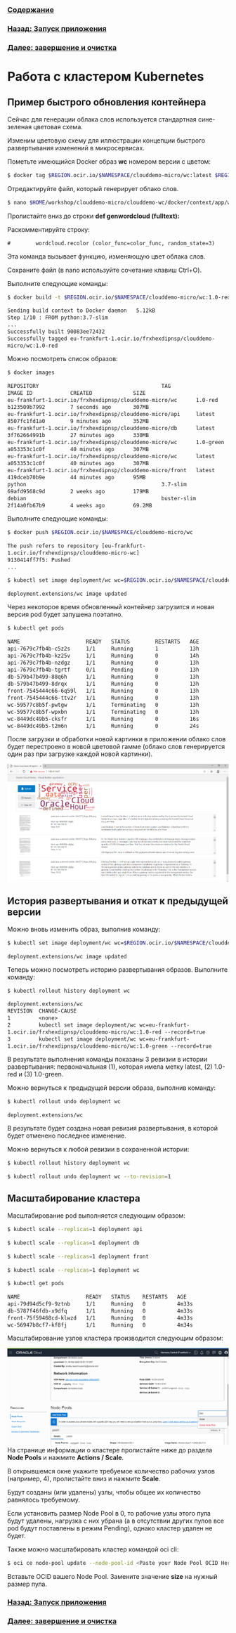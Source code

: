 ### [Содержание](../../README.md)

### [Назад: Запуск приложения](p5.md)
### [Далее: завершение и очистка](p7.md)
# Работа с кластером Kubernetes

## Пример быстрого обновления контейнера

Сейчас для генерации облака слов используется стандартная сине-зеленая цветовая схема.

Изменим цветовую схему для иллюстрации концепции быстрого развертывания изменений в микросервисах.

Пометьте имеющийся Docker образ **wc** номером версии с цветом:

```bash
$ docker tag $REGION.ocir.io/$NAMESPACE/clouddemo-micro/wc:latest $REGION.ocir.io/$NAMESPACE/clouddemo-micro/wc:1.0-green
```

Отредактируйте файл, который генерирует облако слов.

```bash
$ nano $HOME/workshop/clouddemo-micro/clouddemo-wc/docker/context/app/wc.py
```

Пролистайте вниз до строки **def genwordcloud (fulltext):**

Раскомментируйте строку:

```
#        wordcloud.recolor (color_func=color_func, random_state=3)
```

Эта команда вызывает функцию, изменяющую цвет облака слов.

Сохраните файл (в nano используйте сочетание клавиш Ctrl+O).

Выполните следующие команды:

```bash
$ docker build -t $REGION.ocir.io/$NAMESPACE/clouddemo-micro/wc:1.0-red clouddemo-wc/docker/
```

```
Sending build context to Docker daemon   5.12kB
Step 1/10 : FROM python:3.7-slim
...
Successfully built 90083ee72432
Successfully tagged eu-frankfurt-1.ocir.io/frxhexdipnsp/clouddemo-micro/wc:1.0-red
```

Можно посмотреть список образов:

```bash
$ docker images
```

```
REPOSITORY                                       TAG                 IMAGE ID            CREATED             SIZE
eu-frankfurt-1.ocir.io/frxhexdipnsp/clouddemo-micro/wc      1.0-red             b123509b7992        7 seconds ago       307MB
eu-frankfurt-1.ocir.io/frxhexdipnsp/clouddemo-micro/api     latest              8507fc1fd1a0        9 minutes ago       352MB
eu-frankfurt-1.ocir.io/frxhexdipnsp/clouddemo-micro/db      latest              3f762664991b        27 minutes ago      330MB
eu-frankfurt-1.ocir.io/frxhexdipnsp/clouddemo-micro/wc      1.0-green           a053353c1c0f        40 minutes ago      307MB
eu-frankfurt-1.ocir.io/frxhexdipnsp/clouddemo-micro/wc      latest              a053353c1c0f        40 minutes ago      307MB
eu-frankfurt-1.ocir.io/frxhexdipnsp/clouddemo-micro/front   latest              419dceb70b9e        44 minutes ago      95MB
python                                           3.7-slim            69afd9568c9d        2 weeks ago         179MB
debian                                           buster-slim         2f14a0fb67b9        4 weeks ago         69.2MB
```

Выполните следующие команды:

```bash
$ docker push $REGION.ocir.io/$NAMESPACE/clouddemo-micro/wc
```

```
The push refers to repository [eu-frankfurt-1.ocir.io/frxhexdipnsp/clouddemo-micro-wc]
9130414ff7f5: Pushed
...
```

```bash
$ kubectl set image deployment/wc wc=$REGION.ocir.io/$NAMESPACE/clouddemo-micro/wc:1.0-red --record
```

```
deployment.extensions/wc image updated
```

Через некоторое время обновленный контейнер загрузится и новая версия pod будет запушена поэтапно.

```bash
$ kubectl get pods
```

```
NAME                     READY   STATUS        RESTARTS   AGE
api-7679c7fb4b-c5z2s     1/1     Running       1          13h
api-7679c7fb4b-kz25v     1/1     Running       0          14h
api-7679c7fb4b-nzdgz     1/1     Running       0          13h
api-7679c7fb4b-tgrtf     0/1     Pending       0          13h
db-579b47b499-88q6h      1/1     Running       0          13h
db-579b47b499-8drqx      1/1     Running       0          13h
front-7545444c66-6q59l   1/1     Running       0          13h
front-7545444c66-ttv2r   1/1     Running       0          13h
wc-59577c8b5f-pwtgw      1/1     Terminating   0          13h
wc-59577c8b5f-wpxbn      1/1     Terminating   0          13h
wc-8449dc49b5-cksfr      1/1     Running       0          16s
wc-8449dc49b5-t2m6n      1/1     Running       0          24s
```

После загрузки и обработки новой картинки в приложении облако слов будет перестроено в новой цветовой гамме (облако слов генерируется один раз при загрузке каждой новой картинки).

![](media/p6/image1.png)

## История развертывания и откат к предыдущей версии

Можно вновь изменить образ, выполнив команду:

```bash
$ kubectl set image deployment/wc wc=$REGION.ocir.io/$NAMESPACE/clouddemo-micro/wc:1.0-green --record
```

```
deployment.extensions/wc image updated
```

Теперь можно посмотреть историю развертывания образов. Выполните команду:

```bash
$ kubectl rollout history deployment wc
```

```
deployment.extensions/wc
REVISION  CHANGE-CAUSE
1         <none>
2         kubectl set image deployment/wc wc=eu-frankfurt-1.ocir.io/frxhexdipnsp/clouddemo-micro/wc:1.0-red --record=true
3         kubectl set image deployment/wc wc=eu-frankfurt-1.ocir.io/frxhexdipnsp/clouddemo-micro/wc:1.0-green --record=true
```

В результате выполнения команды показаны 3 ревизии в истории развертывания: первоначальная (1), которая имела метку latest, (2) 1.0-red и (3) 1.0-green.

Можно вернуться к предыдущей версии образа, выполнив команду:

```bash
$ kubectl rollout undo deployment wc
```

```
deployment.extensions/wc
```

В результате будет создана новая ревизия развертывания, в которой будет отменено последнее изменение.

Можно вернуться к любой ревизии в сохраненной истории:

```bash
$ kubectl rollout history deployment wc
```

```bash
$ kubectl rollout undo deployment wc --to-revision=1
```

## Масштабирование кластера

Масштабирование pod выполняется следующим образом:

```bash
$ kubectl scale --replicas=1 deployment api
```

```bash
$ kubectl scale --replicas=1 deployment db
```

```bash
$ kubectl scale --replicas=1 deployment front
```

```bash
$ kubectl scale --replicas=1 deployment wc
```

```bash
$ kubectl get pods
```

```
NAME                     READY   STATUS    RESTARTS   AGE
api-79d94d5cf9-9ztnb     1/1     Running   0          4m33s
db-5787f46fdb-x9dfq      1/1     Running   0          4m33s
front-75f59468cd-klwzd   1/1     Running   0          4m33s
wc-56947b8cf7-kf8fj      1/1     Running   0          4m34s
```

Масштабирование узлов кластера производится следующим образом:

![](media/p6/image2.png)На странице информации о кластере пролистайте ниже до раздела **Node Pools** и нажмите **Actions / Scale**.

В открывшемся окне укажите требуемое количество рабочих узлов (например, 4), пролистайте вниз и нажмите **Scale**.

Будут созданы (или удалены) узлы, чтобы общее их количество равнялось требуемому.

Если установить размер Node Pool в 0, то рабочие узлы этого пула будут удалены, нагрузка с них убрана (а в отсутствии других пулов все pod будут поставлены в режим Pending), однако кластер удален не будет.

Также можно масштабировать кластер командой oci cli:

```bash
$ oci ce node-pool update --node-pool-id <Paste your Node Pool OCID Here> --size 2
```

Вставьте OCID вашего Node Pool. Замените значение **size** на нужный размер пула.
### [Назад: Запуск приложения](p5.md)
### [Далее: завершение и очистка](p7.md)